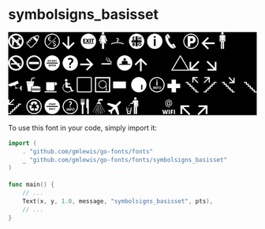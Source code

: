 # symbolsigns_basisset

![symbolsigns_basisset](symbolsigns_basisset.png)

To use this font in your code, simply import it:

```go
import (
	. "github.com/gmlewis/go-fonts/fonts"
	_ "github.com/gmlewis/go-fonts/fonts/symbolsigns_basisset"
)

func main() {
	// ...
	Text(x, y, 1.0, message, "symbolsigns_basisset", pts),
	// ...
}
```

